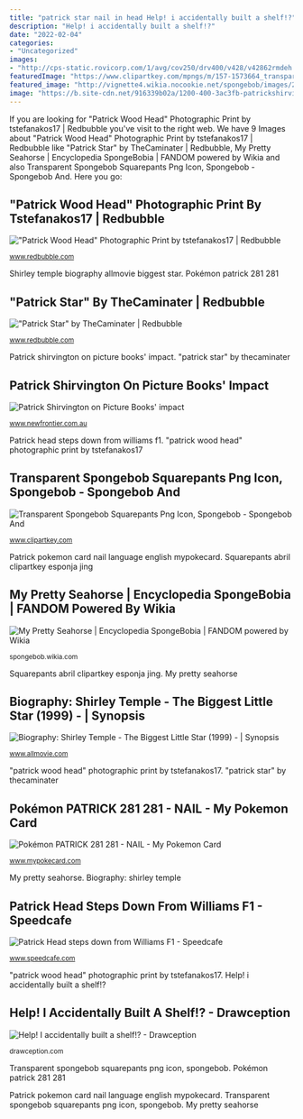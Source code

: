 ```yaml
---
title: "patrick star nail in head Help! i accidentally built a shelf!?"
description: "Help! i accidentally built a shelf!?"
date: "2022-02-04"
categories:
- "Uncategorized"
images:
- "http://cps-static.rovicorp.com/1/avg/cov250/drv400/v428/v42862rmdeh.jpg?partner=allrovi.com"
featuredImage: "https://www.clipartkey.com/mpngs/m/157-1573664_transparent-spongebob-squarepants-png-icon-spongebob-spongebob-and.png"
featured_image: "http://vignette4.wikia.nocookie.net/spongebob/images/2/22/My_Pretty_Seahorse_19.jpg/revision/latest?cb=20111015224125"
image: "https://b.site-cdn.net/916339b02a/1200-400-3ac3fb-patrickshirvington.jpg"
---
```


If you are looking for &quot;Patrick Wood Head&quot; Photographic Print by tstefanakos17 | Redbubble you've visit to the right web. We have 9 Images about &quot;Patrick Wood Head&quot; Photographic Print by tstefanakos17 | Redbubble like &quot;Patrick Star&quot; by TheCaminater | Redbubble, My Pretty Seahorse | Encyclopedia SpongeBobia | FANDOM powered by Wikia and also Transparent Spongebob Squarepants Png Icon, Spongebob - Spongebob And. Here you go:

## &quot;Patrick Wood Head&quot; Photographic Print By Tstefanakos17 | Redbubble

![&quot;Patrick Wood Head&quot; Photographic Print by tstefanakos17 | Redbubble](https://ih0.redbubble.net/image.724782095.2123/raf,360x360,075,t,fafafa:ca443f4786.jpg "&quot;patrick wood head&quot; photographic print by tstefanakos17")

<small>www.redbubble.com</small>

Shirley temple biography allmovie biggest star. Pokémon patrick 281 281

## &quot;Patrick Star&quot; By TheCaminater | Redbubble

![&quot;Patrick Star&quot; by TheCaminater | Redbubble](https://ih1.redbubble.net/image.107069419.0459/flat,800x800,075,f.u1.jpg "Patrick shirvington on picture books&#039; impact")

<small>www.redbubble.com</small>

Patrick shirvington on picture books&#039; impact. &quot;patrick star&quot; by thecaminater

## Patrick Shirvington On Picture Books&#039; Impact

![Patrick Shirvington on Picture Books&#039; impact](https://b.site-cdn.net/916339b02a/1200-400-3ac3fb-patrickshirvington.jpg "&quot;patrick wood head&quot; photographic print by tstefanakos17")

<small>www.newfrontier.com.au</small>

Patrick head steps down from williams f1. &quot;patrick wood head&quot; photographic print by tstefanakos17

## Transparent Spongebob Squarepants Png Icon, Spongebob - Spongebob And

![Transparent Spongebob Squarepants Png Icon, Spongebob - Spongebob And](https://www.clipartkey.com/mpngs/m/157-1573664_transparent-spongebob-squarepants-png-icon-spongebob-spongebob-and.png "Patrick pokemon card nail language english mypokecard")

<small>www.clipartkey.com</small>

Patrick pokemon card nail language english mypokecard. Squarepants abril clipartkey esponja jing

## My Pretty Seahorse | Encyclopedia SpongeBobia | FANDOM Powered By Wikia

![My Pretty Seahorse | Encyclopedia SpongeBobia | FANDOM powered by Wikia](http://vignette4.wikia.nocookie.net/spongebob/images/2/22/My_Pretty_Seahorse_19.jpg/revision/latest?cb=20111015224125 "Patrick star redbubble")

<small>spongebob.wikia.com</small>

Squarepants abril clipartkey esponja jing. My pretty seahorse

## Biography: Shirley Temple - The Biggest Little Star (1999) - | Synopsis

![Biography: Shirley Temple - The Biggest Little Star (1999) - | Synopsis](http://cps-static.rovicorp.com/1/avg/cov250/drv400/v428/v42862rmdeh.jpg?partner=allrovi.com "Patrick shirvington on picture books&#039; impact")

<small>www.allmovie.com</small>

&quot;patrick wood head&quot; photographic print by tstefanakos17. &quot;patrick star&quot; by thecaminater

## Pokémon PATRICK 281 281 - NAIL - My Pokemon Card

![Pokémon PATRICK 281 281 - NAIL - My Pokemon Card](http://www.mypokecard.com/my/galery/riCDKr6aSywt.jpg "Biography: shirley temple")

<small>www.mypokecard.com</small>

My pretty seahorse. Biography: shirley temple

## Patrick Head Steps Down From Williams F1 - Speedcafe

![Patrick Head steps down from Williams F1 - Speedcafe](https://media.speedcafe.com/wp-content/uploads/2012/01/Screen-shot-2012-01-01-at-2.04.18-PM-311x224.png "My pretty seahorse")

<small>www.speedcafe.com</small>

&quot;patrick wood head&quot; photographic print by tstefanakos17. Help! i accidentally built a shelf!?

## Help! I Accidentally Built A Shelf!? - Drawception

![Help! I accidentally built a shelf!? - Drawception](https://cdn.drawception.com/images/panels/2015/11-27/jxTwwjARXd-8.png "Patrick star redbubble")

<small>drawception.com</small>

Transparent spongebob squarepants png icon, spongebob. Pokémon patrick 281 281

Patrick pokemon card nail language english mypokecard. Transparent spongebob squarepants png icon, spongebob. My pretty seahorse
